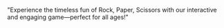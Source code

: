 "Experience the timeless fun of Rock, Paper, Scissors with our interactive and engaging game—perfect for all ages!"
